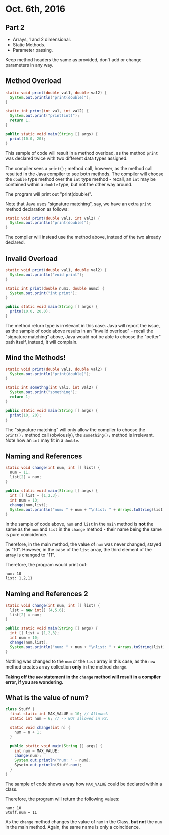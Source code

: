 Oct. 6th, 2016
==============

Part 2
------

- Arrays, 1 and 2 dimensional.
- Static Methods.
- Parameter passing.

Keep method headers the same as provided, don't add or change parameters in any way.

Method Overload
---------------
```java
static void print(double val1, double val2) {
  System.out.println("print(double)");
}

static int print(int va1, int val2) {
  System.out.print("print(int)");
  return 1;
}

public static void main(String [] args) {
  print(10.0, 20);
}
```

This sample of code will result in a method overload, as the method `print` was declared twice with two different data types assigned.

The compiler sees a `print();` method call, however, as the method call resulted in the Java compiler to see both methods. The compiler will choose the `double` type method over the `int` type method - recall, an `int` may be contained within a `double` type, but not the other way around.

The program will print out "print(double)".

Note that Java uses "signature matching", say, we have an extra `print` method declaration as follows:

```java
static void print(double val1, int val2) {
  System.out.println("print(double)");
}
```

The compiler will instead use the method above, instead of the two already declared.

<div class="page-break"></div>

Invalid Overload
----------------

```java
static void print(double val1, double val2) {
  System.out.println("void print");
}

static int print(double num1, double num2) {
  System.out.print("int print");
}

public static void main(String [] args) {
  pritn(10.0, 20.0);
}
```

The method return type is irrelevant in this case. Java will report the issue, as the sample of code above results in an "invalid overload" - recall the "signature matching" above, Java would not be able to choose the "better" path itself, instead, it will complain.

Mind the Methods!
-----------------

```java
static void print(double val1, double val2) {
  System.out.println("print(double)");
}

static int somethng(int val1, int val2) {
  System.out.print("something");
  return 1;
}

public static void main(String [] args) {
  print(10, 20);
}
```

The "signature matching" will only allow the compiler to choose the `print();` method call (obviously), the `something();` method is irrelevant. Note how an `int` may fit in a `double`.

<div class="page-break"></div>

Naming and References
---------------------

```java
static void change(int num, int [] list) {
  num = 11;
  list[2] = num;
}

public static void main(String [] args) {
  int [] list = {1,2,3};
  int num = 10;
  change(num,list);
  System.out.println("num: " + num + "\nlist: " + Arrays.toString(list));
}
```

In the sample of code above, `num` and `list` in the `main` method is **not** the same as the `num` and `list` in the `change` method - their name being the same is pure coincidence.

Therefore, in the main method, the value of `num` was never changed, stayed as "10". However, in the case of the `list` array, the third element of the array is changed to "11".

Therefore, the program would print out:

```
num: 10
list: 1,2,11
```

Naming and References 2
-----------------------

```java
static void change(int num, int [] list) {
  list = new int[] {4,5,6};
  list[2] = num;
}

public static void main(String [] args) {
  int [] list = {1,2,3};
  int num = 10;
  change(num,list);
  System.out.println("num: " + num + "\nlist: " + Arrays.toString(list));
}
```

Nothing was changed to the `num` or the `list` array in this case, as the `new` method creates array collection **only** in the method `change`.

**Taking off the `new` statement in the `change` method will result in a compiler error, if you are wondering.**

<div class="page-break"></div>

What is the value of num?
-------------------------

```java
class Stuff {
  final static int MAX_VALUE = 10; // Allowed.
  static int num = 6; // -> NOT allowed in P2.

  static void change(int n) {
    num = n + 1;
  }

  public static void main(String [] args) {
    int num = MAX_VALUE;
    change(num);
    System.out.println("num: " + num);
    Sysetm.out.println(Stuff.num);
  }
}
```

The sample of code shows a way how `MAX_VALUE` could be declared within a class.

Therefore, the program will return the following values:

```
num: 10
Stuff.num = 11
```

As the `change` method changes the value of `num` in the Class, **but not** the `num` in the main method. Again, the same name is only a coincidence.
